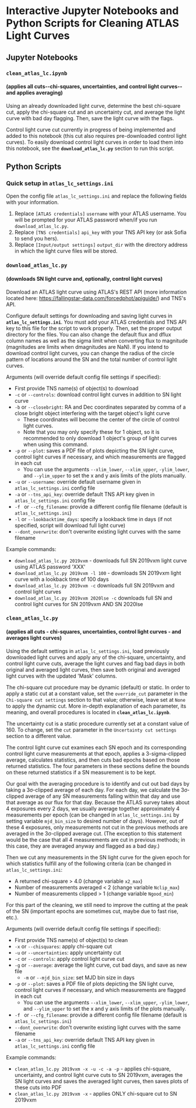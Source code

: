 # Interactive Jupyter Notebooks and Python Scripts for Cleaning ATLAS Light Curves

## Jupyter Notebooks

### `clean_atlas_lc.ipynb`
#### (applies all cuts--chi-squares, uncertainties, and control light curves--and applies averaging)
Using an already downloaded light curve, determine the best chi-square cut, apply the chi-square cut and an uncertainty cut, and average the light curve with bad day flagging. Then, save the light curve with the flags.

Control light curve cut currently in progress of being implemented and added to this notebook (this cut also requires pre-downloaded control light curves). To easily download control light curves in order to load them into this notebook, see the **`download_atlas_lc.py`** section to run this script.

## Python Scripts

### Quick setup in `atlas_lc_settings.ini`
Open the config file `atlas_lc_settings.ini` and replace the following fields with your information.
1. Replace `[ATLAS credentials]` `username` with your ATLAS username. You will be prompted for your ATLAS password when/if you run `download_atlas_lc.py`.
2. Replace `[TNS credentials]` `api_key` with your TNS API key (or ask Sofia to send you hers).
3. Replace `[Input/output settings]` `output_dir` with the directory address in which the light curve files will be stored.

### `download_atlas_lc.py` 
#### (downloads SN light curve and, optionally, control light curves)
Download an ATLAS light curve using ATLAS's REST API (more information located here: https://fallingstar-data.com/forcedphot/apiguide/) and TNS's API. 

Configure default settings for downloading and saving light curves in **`atlas_lc_settings.ini`**. You must add your ATLAS credentials and TNS API key to this file for the script to work properly. Then, set the proper output directory for the files. You can also change the default flux and dflux column names as well as the sigma limit when converting flux to magnitude (magnitudes are limits when dmagnitudes are NaN). If you intend to download control light curves, you can change the radius of the circle pattern of locations around the SN and the total number of control light curves.

Arguments (will override default config file settings if specified):
- First provide TNS name(s) of object(s) to download
- `-c` or `--controls`: download control light curves in addition to SN light curve
- `-b` or `--closebright`: RA and Dec coordinates separated by comma of a close bright object interfering with the target object's light curve
	- These coordinates will become the center of the circle of control light curves.
	- Note that you may only specify these for 1 object, so it is recommended to only download 1 object's group of light curves when using this command.
- `-p` or `--plot`: saves a PDF file of plots depicting the SN light curve, control light curves if necessary, and which measurements are flagged in each cut
	- You can use the arguments `--xlim_lower`, `--xlim_upper`, `-ylim_lower`, and `--ylim_upper` to set the x and y axis limits of the plots manually.
- `-u` or `--username`: override default username given in `atlas_lc_settings.ini` config file
- `-a` or `--tns_api_key`: override default TNS API key given in `atlas_lc_settings.ini` config file
- `-f ` or `--cfg_filename`: provide a different config file filename (default is `atlas_lc_settings.ini`)
- `-l` or `--lookbacktime_days`: specify a lookback time in days (if not specified, script will download full light curve)
- `--dont_overwrite`: don't overwrite existing light curves with the same filename

Example commands:
- `download_atlas_lc.py 2019vxm` - downloads full SN 2019vxm light curve using ATLAS password 'XXX'
- `download_atlas_lc.py 2019vxm -l 100` - downloads SN 2019vxm light curve with a lookback time of 100 days
- `download_atlas_lc.py 2019vxm -c` downloads full SN 2019vxm and control light curves
- `download_atlas_lc.py 2019vxm 2020lse -c` downloads full SN and control light curves for SN 2019vxm AND SN 2020lse

### `clean_atlas_lc.py`
#### (applies all cuts - chi-squares, uncertainties, control light curves - and averages light curves)
Using the default settings in `atlas_lc_settings.ini`, load previously downloaded light curves and apply any of the chi-square, uncertainty, and control light curve cuts, average the light curves and flag bad days in both original and averaged light curves, then save both original and averaged light curves with the updated 'Mask' columns.

The chi-square cut procedure may be dynamic (default) or static. In order to apply a static cut at a constant value, set the `override_cut` parameter in the `Chi-square cut settings` section to that value; otherwise, leave set at `None` to apply the dynamic cut. More in-depth explanation of each parameter, its meaning, and overall procedures is located in **`clean_atlas_lc.ipynb`**.

The uncertainty cut is a static procedure currently set at a constant value of 160. To change, set the `cut` parameter in the `Uncertainty cut settings` section to a different value.

The control light curve cut examines each SN epoch and its corresponding control light curve measurements at that epoch, applies a 3-sigma-clipped average, calculates statistics, and then cuts bad epochs based on those returned statistics. The four parameters in these sections define the bounds on these returned statistics if a SN measurement is to be kept.

Our goal with the averaging procedure is to identify and cut out bad days by taking a 3σ-clipped average of each day. For each day, we calculate the 3σ-clipped average of any SN measurements falling within that day and use that average as our flux for that day. Because the ATLAS survey takes about 4 exposures every 2 days, we usually average together approximately 4 measurements per epoch (can be changed in `atlas_lc_settings.ini` by setting variable `mjd_bin_size` to desired number of days). However, out of these 4 exposures, only measurements not cut in the previous methods are averaged in the 3σ-clipped average cut. (The exception to this statement would be the case that all 4 measurements are cut in previous methods; in this case, they are averaged anyway and flagged as a bad day.) 

Then we cut any measurements in the SN light curve for the given epoch for which statistics fulfill any of the following criteria (can be changed in `atlas_lc_settings.ini`: 
- A returned chi-square > 4.0 (change variable `x2_max`)
- Number of measurements averaged < 2 (change variable `Nclip_max`)
- Number of measurements clipped > 1 (change variable `Ngood_min`)

For this part of the cleaning, we still need to improve the cutting at the peak of the SN (important epochs are sometimes cut, maybe due to fast rise, etc.).

Arguments (will override default config file settings if specified):
- First provide TNS name(s) of object(s) to clean
- `-x` or `--chisquares`: apply chi-square cut
- `-u` or `--uncertainties`: apply uncertainty cut
- `-c` or `--controls`: apply control light curve cut
- `-g` or `--average`: average the light curve, cut bad days, and save as new file
	- `-m` or `--mjd_bin_size`: set MJD bin size in days
- `-p` or `--plot`: saves a PDF file of plots depicting the SN light curve, control light curves if necessary, and which measurements are flagged in each cut
	- You can use the arguments `--xlim_lower`, `--xlim_upper`, `-ylim_lower`, and `--ylim_upper` to set the x and y axis limits of the plots manually.
- `-f ` or `--cfg_filename`: provide a different config file filename (default is `atlas_lc_settings.ini`)
- `--dont_overwrite`: don't overwrite existing light curves with the same filename
- `-a` or `--tns_api_key`: override default TNS API key given in `atlas_lc_settings.ini` config file

Example commands:
- `clean_atlas_lc.py 2019vxm -x -u -c -a -p` - applies chi-square, uncertainty, and control light curve cuts to SN 2019vxm, averages the SN light curves and saves the averaged light curves, then saves plots of these cuts into PDF
- `clean_atlas_lc.py 2019vxm -x` - applies ONLY chi-square cut to SN 2019vxm